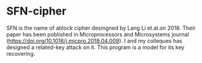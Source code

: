 # SFN-cipher

SFN is the name of ablock cipher desingned by Lang Li et.al.on 2018. Their paper has been poblished in Microprocessors and Microsystems journal (https://doi.org/10.1016/j.micpro.2018.04.009).
I and my colleques has designed a related-key attack on it. This program is a model for  its key recovering. 

